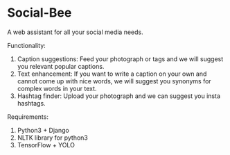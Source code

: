 # Social-Bee

A web assistant for all your social media needs. 

Functionality: 

1. Caption suggestions: Feed your photograph or tags and we will suggest you relevant popular captions.
2. Text enhancement: If you want to write a caption on your own and cannot come up with nice words, we will suggest you synonyms for complex words in your text. 
3. Hashtag finder: Upload your photograph and we can suggest you insta hashtags. 

Requirements: 

1. Python3 + Django 
2. NLTK library for python3 
3. TensorFlow + YOLO
